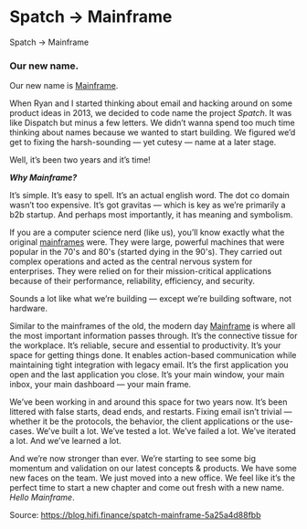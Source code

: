 
# Spatch → Mainframe

Spatch → Mainframe

### Our new name.

Our new name is [Mainframe](http://mainframe.co).

When Ryan and I started thinking about email and hacking around on some product ideas in 2013, we decided to code name the project *Spatch*. It was like Dispatch but minus a few letters. We didn’t wanna spend too much time thinking about names because we wanted to start building. We figured we’d get to fixing the harsh-sounding — yet cutesy — name at a later stage.

Well, it’s been two years and it’s time!

***Why Mainframe?***

It’s simple. It’s easy to spell. It’s an actual english word. The dot co domain wasn’t too expensive. It’s got gravitas — which is key as we’re primarily a b2b startup. And perhaps most importantly, it has meaning and symbolism.

If you are a computer science nerd (like us), you’ll know exactly what the original [mainframes](http://en.wikipedia.org/wiki/Mainframe_computer) were. They were large, powerful machines that were popular in the 70's and 80's (started dying in the 90's). They carried out complex operations and acted as the central nervous system for enterprises. They were relied on for their mission-critical applications because of their performance, reliability, efficiency, and security.

Sounds a lot like what we’re building — except we’re building software, not hardware.

Similar to the mainframes of the old, the modern day [Mainframe](http://mainframe.co) is where all the most important information passes through. It’s the connective tissue for the workplace. It’s reliable, secure and essential to productivity. It’s your space for getting things done. It enables action-based communication while maintaining tight integration with legacy email. It’s the first application you open and the last application you close. It’s your main window, your main inbox, your main dashboard — your main frame.

We’ve been working in and around this space for two years now. It’s been littered with false starts, dead ends, and restarts. Fixing email isn’t trivial — whether it be the protocols, the behavior, the client applications or the use-cases. We’ve built a lot. We’ve tested a lot. We’ve failed a lot. We’ve iterated a lot. And we’ve learned a lot.

And we’re now stronger than ever. We’re starting to see some big momentum and validation on our latest concepts & products. We have some new faces on the team. We just moved into a new office. We feel like it’s the perfect time to start a new chapter and come out fresh with a new name. *Hello Mainframe*.


Source: https://blog.hifi.finance/spatch-mainframe-5a25a4d88fbb
